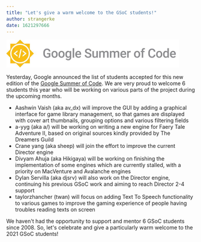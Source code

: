 ```yaml
---
title: "Let's give a warm welcome to the GSoC students!"
author: strangerke
date: 1621297666
---
```


![GSoC Logo](/data/news/GSoC2016Logo.png)

Yesterday, Google announced the list of students accepted for this new edition of the [Google Summer of Code](https://summerofcode.withgoogle.com/). We are very proud to welcome 6 students this year who will be working on various parts of the project during the upcoming months.

* Aashwin Vaish (aka av_dx) will improve the GUI by adding a graphical interface for game library management, so that games are displayed with cover art thumbnails, grouping options and various filtering fields
* a-yyg (aka a/) will be working on writing a new engine for Faery Tale Adventure II, based on original sources kindly provided by The Dreamers Guild
* Crane yang (aka sheep) will join the effort to improve the current Director engine
* Divyam Ahuja (aka Hikigaya) will be working on finishing the implementation of some engines which are currently stalled, with a priority on MacVenture and Avalanche engines
* Dylan Servilla (aka djsrv) will also work on the Director engine, continuing his previous GSoC work and aiming to reach Director 2-4 support
* taylorzhancher (twan) will focus on adding Text To Speech functionality to various games to improve the gaming experience of people having troubles reading texts on screen

We haven't had the opportunity to support and mentor 6 GSoC students since 2008. So, let's celebrate and give a particularly warm welcome to the 2021 GSoC students!
